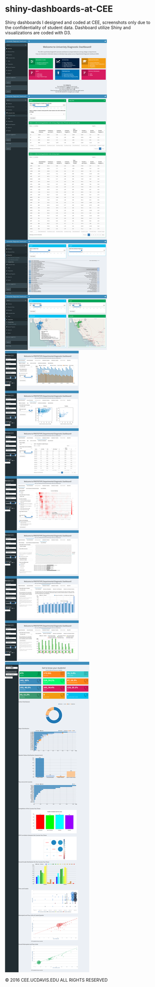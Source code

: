 # shiny-dashboards-at-CEE
Shiny dashboards I designed and coded at CEE, screenshots only due to the confidentiality of student data. Dashboard utilize Shiny and visualizations are coded with D3. 

![ex](UDD.png)
![ex](DDD.png)
![ex](KYS.png)

© 2016 CEE.UCDAVIS.EDU ALL RIGHTS RESERVED

